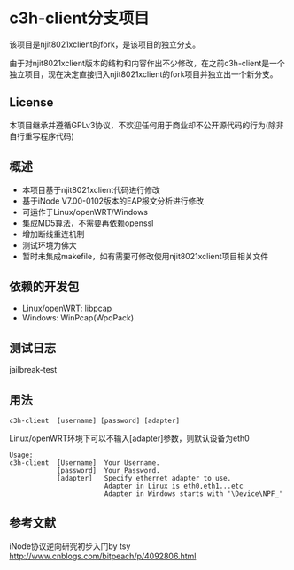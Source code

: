 c3h-client分支项目
===========
该项目是njit8021xclient的fork，是该项目的独立分支。

由于对njit8021xclient版本的结构和内容作出不少修改，在之前c3h-client是一个独立项目，现在决定直接归入njit8021xclient的fork项目并独立出一个新分支。

License
---------
本项目继承并遵循GPLv3协议，不欢迎任何用于商业却不公开源代码的行为(除非自行重写程序代码)

概述
-----
* 本项目基于njit8021xclient代码进行修改
* 基于iNode V7.00-0102版本的EAP报文分析进行修改
* 可运作于Linux/openWRT/Windows
* 集成MD5算法，不需要再依赖openssl
* 增加断线重连机制
* 测试环境为佛大
* 暂时未集成makefile，如有需要可修改使用njit8021xclient项目相关文件

依赖的开发包
--------
* Linux/openWRT: libpcap
* Windows: WinPcap(WpdPack)

测试日志
-----
jailbreak-test

用法
-----
```
c3h-client  [username] [password] [adapter]
```
Linux/openWRT环境下可以不输入[adapter]参数，则默认设备为eth0
```
Usage:
c3h-client	[Username]	Your Username.
			[password]	Your Password.
			[adapter]	Specify ethernet adapter to use.
						Adapter in Linux is eth0,eth1...etc
						Adapter in Windows starts with '\Device\NPF_'
```

参考文献
---------
iNode协议逆向研究初步入门by tsy http://www.cnblogs.com/bitpeach/p/4092806.html